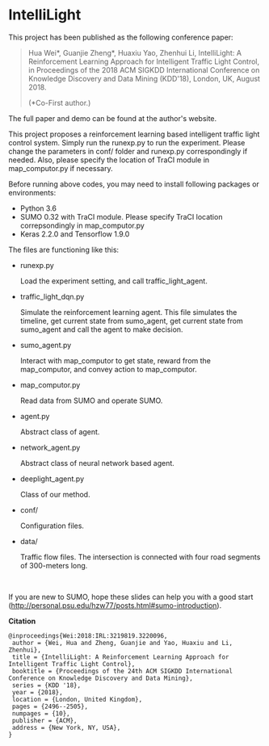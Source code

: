 # IntelliLight



This project has been published as the following conference paper:

> Hua Wei\*, Guanjie Zheng\*, Huaxiu Yao, Zhenhui Li, IntelliLight: A Reinforcement Learning Approach for Intelligent Traffic Light Control, in Proceedings of the 2018 ACM SIGKDD International Conference on Knowledge Discovery and Data Mining (KDD'18), London, UK, August 2018. 
>
> (\*Co-First author.)



The full paper and demo can be found at the author's website.



This project proposes a reinforcement learning based intelligent traffic light control system. Simply run the runexp.py to run the experiment. Please change the parameters in conf/ folder and runexp.py correspondingly if needed. Also, please specify the location of TraCI module in map_computor.py if necessary.




Before running above codes, you may need to install following packages or environments:

- Python 3.6
- SUMO 0.32 with TraCI module. Please specify TraCI location correpsondingly in map_computor.py
- Keras 2.2.0 and Tensorflow 1.9.0





The files are functioning like this:

- runexp.py

  Load the experiment setting, and call traffic_light_agent.

- traffic_light_dqn.py

  Simulate the reinforcement learning agent. This file simulates the timeline, get current state from sumo_agent, get current state from sumo_agent and call the agent to make decision.

- sumo_agent.py

  Interact with map_computor to get state, reward from the map_computor, and convey action to map_computor.

- map_computor.py

  Read data from SUMO and operate SUMO.

- agent.py

  Abstract class of agent.

- network_agent.py

  Abstract class of neural network based agent.

- deeplight_agent.py

  Class of our method.

- conf/

  Configuration files.

- data/

  Traffic flow files. The intersection is connected with four road segments of 300-meters long.		


  ​


If you are new to SUMO, hope these slides can help you with a good start (http://personal.psu.edu/hzw77/posts.html#sumo-introduction).



**Citation**

```
@inproceedings{Wei:2018:IRL:3219819.3220096,
 author = {Wei, Hua and Zheng, Guanjie and Yao, Huaxiu and Li, Zhenhui},
 title = {IntelliLight: A Reinforcement Learning Approach for Intelligent Traffic Light Control},
 booktitle = {Proceedings of the 24th ACM SIGKDD International Conference on Knowledge Discovery and Data Mining},
 series = {KDD '18},
 year = {2018},
 location = {London, United Kingdom},
 pages = {2496--2505},
 numpages = {10},
 publisher = {ACM},
 address = {New York, NY, USA},
}
```
